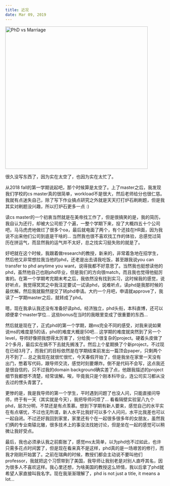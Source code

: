 ```yaml
---
title: 近况
date: Mar 09, 2019
---
```


<img src="../imgs/phd-vs-marriage.gif" alt="PhD vs Marriage" height="450"/>

很久没写东西了，因为实在太空了，也因为实在太忙了。

从2018 fall的第一学期说起吧，那个时候算是太空了。上了master之后，我发现我们学校的cs master真的很简单，workload不是很大，然后老师给分也很仁慈。我就有点迷失自己，除了写下作业搞点研究之外就是天天打打炉石刷刷题，但是我其实对刷题没兴趣，所以打炉石更多一点 :)

读cs master的一个初衷当然就是在美帝找工作了，但是很搞笑的是，我的简历，我自认为还行，却被大公司拒了个遍，一整个学期下来，投了大概四五十个公司吧，马马虎虎地做烂了很多个oa，最后就电面了两个，有个还挂在HR面，因为我说不出来他们公司到底是干啥的... 当然我也很不喜欢找工作的体验，总感觉过简历在拼运气，而显然我的运气并不太好，总之找实习挺失败的就是了。

好吧就在这个时候，我跟着做research的教授，新来的，非常着急地在招学生，然后他又非常想拉我当他的phd，还老是出去请我吃饭，甚至跟我说you can transfer to phd anytime you want，说得我都不好意思了。当然我也挺想读他的phd，虽然他自己也刚phd毕业，但是我们的方向很match，而且我也觉得他挺厉害的。在第一个学期考完期末考之后，我依然没有找到实习，这时候我的感觉，说好听点，我觉得冥冥之中我注定要试一试读phd，说难听点，读phd是我那时候的最优解。然后我就毅然提交了转phd申请。大约一个月吧，申请就approve了，我读了一学期master之后，就转成了phd。

嗯，现在我承认我还没有准备好读phd。经济独立，phd头衔，本科直博，还可以顺便拿个master学位... 这些bonus在当时的我眼里变成了很重要的东西...

然后就是现在了，正式phd的第一个学期，跟ms完全不同的感受，对我来说如果说ms的难度是5的话，phd的难度大概是50吧... 这学期的难度就突然到了另一个level，导师好像把我想得太厉害了，分给我一个很复杂的project。硬着头皮做了2个多月，最后实在搞不下去就先搁浅了。然后上个星期换了个新project，不过现在已经3月了，而我们的目标依然是在学期结束前发出一篇顶会paper，只剩两个月不到了... 总之我现在就很忙很忙，今天春假开始了，但是我坐在家里一天没有出门，憋着写代码，跟导师交流，感觉时刻要爆炸。倒不是代码不会写，这点我还是很自信的，只不过我的domain background确实差了点，他跟我描述的project细节我都想不清楚，经常误解。唉，毕竟我只是个刚本科毕业，连公司实习都从没去过的愣头青罢了。

更惨的是，我是我导师的第一个学生，平时遇到问题了也没人问，只能直接问导师，终于有一天（其实就是今天），我把导师问烦了... 看看隔壁实验室八九个phd，层次分明，不禁还是有点羡慕。想到下学期有新人要来，感觉自己的水平实在有点堪忧，不过也无所谓，新人水平比我好可以多个人问问，水平比我差也可以一起自闭。不过还好我回到家里，家里还有个在一起很多很多年的女朋友，虽然我们俩的专业南辕北辙，很多技术上的事没法找她讨论，但是坐在一起的感觉可以稍微让我好受点。

最后，我也必须承认我之前膨胀了，感觉ms太简单，以为phd也不过如此，也许只需多花点时间罢了，但是现在看来真不是这样，phd真的是一场艰苦的修行，而我才刚刚开始罢了。之前在瑞典的时候，教授们都会主动说不要叫他们professor，我就把这个习惯带到了美国，我导师让我别老是对别人直呼其名，因为很多人不喜欢这样。我心里还想，为啥美国的教授这么矫情，我以后拿了phd就希望人家直接叫我名字。现在我渐渐理解了，phd is not just a title, it means a lot...